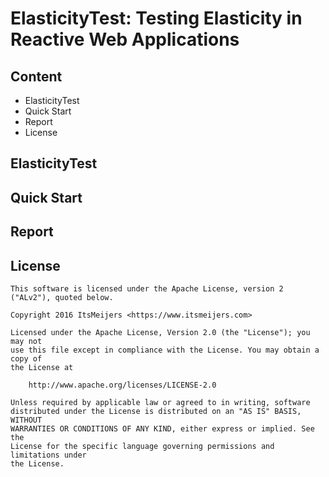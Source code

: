 ElasticityTest: Testing Elasticity in Reactive Web Applications
===============================================

Content
-------

*   ElasticityTest
*   Quick Start
*   Report
*   License

ElasticityTest
--------------

Quick Start
-----------

Report
------

License
-------

```text
This software is licensed under the Apache License, version 2 ("ALv2"), quoted below.

Copyright 2016 ItsMeijers <https://www.itsmeijers.com>

Licensed under the Apache License, Version 2.0 (the "License"); you may not
use this file except in compliance with the License. You may obtain a copy of
the License at

    http://www.apache.org/licenses/LICENSE-2.0

Unless required by applicable law or agreed to in writing, software
distributed under the License is distributed on an "AS IS" BASIS, WITHOUT
WARRANTIES OR CONDITIONS OF ANY KIND, either express or implied. See the
License for the specific language governing permissions and limitations under
the License.
```
